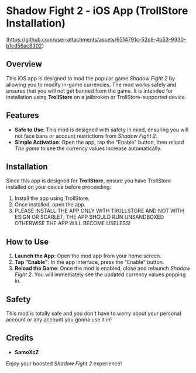 # Shadow Fight 2 - iOS App (TrollStore Installation)
(https://github.com/user-attachments/assets/6514791c-52c8-4b53-9330-b1cd56ac8302)



## Overview
This iOS app is designed to mod the popular game *Shadow Fight 2* by allowing you to modify in-game currencies. The mod works safely and ensures that you will not get banned from the game. It is intended for installation using **TrollStore** on a jailbroken or TrollStore-supported device.

## Features
- **Safe to Use**: This mod is designed with safety in mind, ensuring you will not face bans or account restrictions from *Shadow Fight 2*.
- **Simple Activation**: Open the app, tap the "Enable" button, then reload *The game* to see the currency values increase automatically.

## Installation
Since this app is designed for **TrollStore**, ensure you have TrollStore installed on your device before proceeding:
1. Install the app using TrollStore.
2. Once installed, open the app.
3. PLEASE INSTALL THE APP ONLY WITH TROLLSTORE AND NOT WITH ESIGN OR SCARLET, THE APP SHOULD RUN UNSANDBOXED OTHERWISE THE APP WILL BECOME USELESS!

## How to Use
1. **Launch the App**: Open the mod app from your home screen.
2. **Tap "Enable"**: In the app interface, press the "Enable" button.
3. **Reload the Game**: Once the mod is enabled, close and relaunch *Shadow Fight 2*. You will immediately see the updated currency values popping in.

## Safety
This mod is totally safe and you don't have to worry about your personal account or any account you gonna use it in!

## Credits
- **SamoXcZ**

Enjoy your boosted *Shadow Fight 2* experience!
